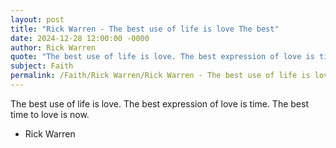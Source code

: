```yaml
---
layout: post
title: "Rick Warren - The best use of life is love The best"
date: 2024-12-28 12:00:00 -0000
author: Rick Warren
quote: "The best use of life is love. The best expression of love is time. The best time to love is now."
subject: Faith
permalink: /Faith/Rick Warren/Rick Warren - The best use of life is love The best
---
```


The best use of life is love. The best expression of love is time. The best time to love is now.

- Rick Warren

